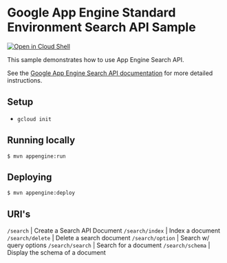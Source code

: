 # Google App Engine Standard Environment Search API Sample

<a href="https://console.cloud.google.com/cloudshell/open?git_repo=https://github.com/GoogleCloudPlatform/java-docs-samples&page=editor&open_in_editor=appengine-java8//README.md">
<img alt="Open in Cloud Shell" src ="http://gstatic.com/cloudssh/images/open-btn.png"></a>


This sample demonstrates how to use App Engine Search API.

See the [Google App Engine Search API documentation][search-api-docs] for more
detailed instructions.

[search-api-docs]: https://cloud.google.com/appengine/docs/java/search/

## Setup
* `gcloud init`

## Running locally
    $ mvn appengine:run

## Deploying
    $ mvn appengine:deploy
    
## URI's

`/search` | Create a Search API Document
`/search/index` | Index a document 
`/search/delete` | Delete a search document
`/search/option` | Search w/ query options
`/search/search` | Search for a document
`/search/schema` | Display the schema of a document
